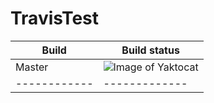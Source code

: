 # TravisTest

Build | Build status
------------ | -------------
Master | ![Image of Yaktocat](https://travis-ci.org/jvjeuc/TravisTest.svg?branch=master)
------------ | -------------

